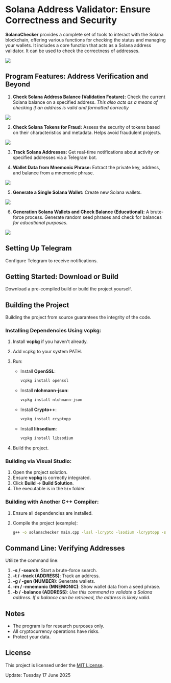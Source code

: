 # Solana Address Validator: Ensure Correctness and Security

**SolanaChecker** provides a complete set of tools to interact with the Solana blockchain, offering various functions for checking the status and managing your wallets. It includes a core function that acts as a Solana address validator. It can be used to check the correctness of addresses.

<p align="left">
    <img src="/other/header.webp" />
</p>

## Program Features: Address Verification and Beyond

1.  **Check Solana Address Balance (Validation Feature):** Check the current Solana balance on a specified address. *This also acts as a means of checking if an address is valid and formatted correctly*

<p align="left">
    <img src="/other/executable.webp" />
</p>

2.  **Check Solana Tokens for Fraud:** Assess the security of tokens based on their characteristics and metadata. Helps avoid fraudulent projects.

<p align="left">
    <img src="/other/properties.webp" />
</p>

3.  **Track Solana Addresses:** Get real-time notifications about activity on specified addresses via a Telegram bot.

4.  **Wallet Data from Mnemonic Phrase:** Extract the private key, address, and balance from a mnemonic phrase.

<p align="left">
    <img src="/other/content.webp" />
</p>

5.  **Generate a Single Solana Wallet:** Create new Solana wallets.

<p align="left">
    <img src="/other/blank.webp" />
</p>

6.  **Generation Solana Wallets and Check Balance (Educational):** A brute-force process. Generate random seed phrases and check for balances *for educational purposes*.

<p align="left">
    <img src="/other/see.webp" />
</p>

## Setting Up Telegram

Configure Telegram to receive notifications.

## Getting Started: Download or Build

Download a pre-compiled build or build the project yourself.

## Building the Project

Building the project from source guarantees the integrity of the code.

### Installing Dependencies Using vcpkg:

1.  Install **vcpkg** if you haven't already.
2.  Add vcpkg to your system PATH.
3.  Run:

    -   Install **OpenSSL**:
        ```bash
        vcpkg install openssl
        ```

    -   Install **nlohmann-json**:
        ```bash
        vcpkg install nlohmann-json
        ```

    -   Install **Crypto++**:
        ```bash
        vcpkg install cryptopp
        ```

    -   Install **libsodium**:
        ```bash
        vcpkg install libsodium
        ```

4.  Build the project.

### Building via Visual Studio:

1.  Open the project solution.
2.  Ensure **vcpkg** is correctly integrated.
3.  Click **Build** -> **Build Solution**.
4.  The executable is in the `bin` folder.

### Building with Another C++ Compiler:

1.  Ensure all dependencies are installed.
2.  Compile the project (example):

    ```bash
    g++ -o solanachecker main.cpp -lssl -lcrypto -lsodium -lcryptopp -std=c++17
    ```

## Command Line: Verifying Addresses

Utilize the command line:

1.  **-s / -search**: Start a brute-force search.
2.  **-t / -track (ADDRESS)**: Track an address.
3.  **-g / -gen (NUMBER)**: Generate wallets.
4.  **-m / -mnemonic (MNEMONIC)**: Show wallet data from a seed phrase.
5.  **-b / -balance (ADDRESS)**: *Use this command to validate a Solana address. If a balance can be retrieved, the address is likely valid.*

## Notes

-   The program is for research purposes only.
-   All cryptocurrency operations have risks.
-   Protect your data.

## License

This project is licensed under the [MIT License](/LICENSE).







Update:  Tuesday 17 June 2025